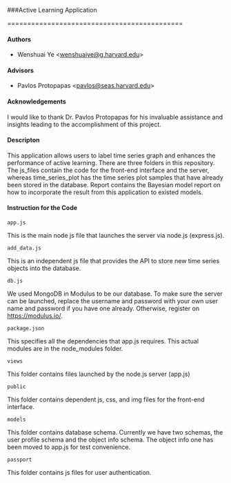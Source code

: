###Active Learning Application

============================================
#### Authors
* Wenshuai Ye \<wenshuaiye@g.harvard.edu\>

#### Advisors
* Pavlos Protopapas \<pavlos@seas.harvard.edu\>

#### Acknowledgements
I would like to thank Dr. Pavlos Protopapas for his invaluable assistance and insights leading to the accomplishment of this project.

#### Descripton
This application allows users to label time series graph and enhances the performance of active learning. There are three folders in this repository. The js_files contain the code for the front-end interface and the server, whereas time_series_plot has the time series plot samples that have already been stored in the database. Report contains the Bayesian model report on how to incorporate the result from this application to existed models.

#### Instruction for the Code

```
app.js
```
This is the main node js file that launches the server via node.js (express.js).
```
add_data.js
```
This is an independent js file that provides the API to store new time series objects into the database.
```
db.js
```
We used MongoDB in Modulus to be our database. To make sure the server can be launched, replace the username and password with your own user name and password if you have one already. Otherwise, register on https://modulus.io/.
```
package.json
```
This specifies all the dependencies that app.js requires. This actual modules are in the node_modules folder.
```
views
```
This folder contains files launched by the node.js server (app.js)
```
public
```
This folder contains dependent js, css, and img files for the front-end interface.
```
models
```
This folder contains database schema. Currently we have two schemas, the user profile schema and the object info schema. The object info one has been moved to app.js for test convenience.
```
passport
```
This folder contains js files for user authentication.

